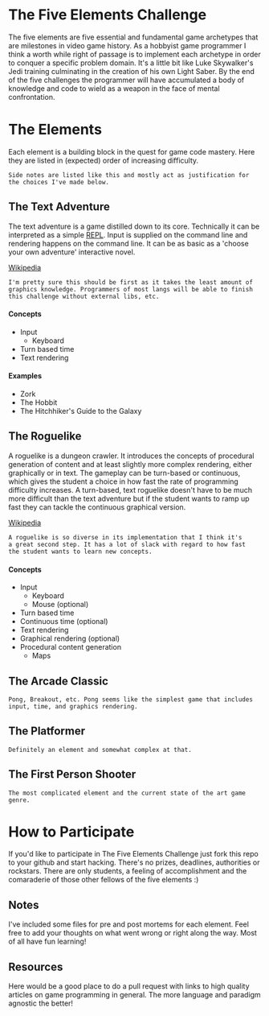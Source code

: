 The Five Elements Challenge
===========================
The five elements are five essential and fundamental game archetypes that are 
milestones in video game history. As a hobbyist game programmer I think a
worth while right of passage is to implement each archetype in order to conquer 
a specific problem domain. It's a little bit like Luke Skywalker's Jedi training 
culminating in the creation of his own Light Saber. By the end of the five 
challenges the programmer will have accumulated a body of knowledge and code to 
wield as a weapon in the face of mental confrontation.

The Elements
============
Each element is a building block in the quest for game code mastery. Here they
are listed in (expected) order of increasing difficulty.

    Side notes are listed like this and mostly act as justification for
    the choices I've made below.

The Text Adventure
------------------
The text adventure is a game distilled down to its core. Technically it can be 
interpreted as a simple [REPL](https://en.wikipedia.org/wiki/REPL). Input is
supplied on the command line and rendering happens on the command line. It can 
be as basic as a 'choose your own adventure' interactive novel. 

[Wikipedia](https://en.wikipedia.org/wiki/Text_adventure "Text_Adventure")

    I'm pretty sure this should be first as it takes the least amount of
    graphics knowledge. Programmers of most langs will be able to finish
    this challenge without external libs, etc.

#### Concepts ####
 * Input 
    - Keyboard
 * Turn based time
 * Text rendering

#### Examples ####
 * Zork
 * The Hobbit
 * The Hitchhiker's Guide to the Galaxy

The Roguelike
-------------
A roguelike is a dungeon crawler. It introduces the concepts of procedural 
generation of content and at least slightly more complex rendering, either
graphically or in text. The gameplay can be turn-based or continuous, which
gives the student a choice in how fast the rate of programming difficulty 
increases. A turn-based, text roguelike doesn't have to be much more difficult
than the text adventure but if the student wants to ramp up fast they can 
tackle the continuous graphical version.

[Wikipedia](https://en.wikipedia.org/wiki/Roguelike "roguelike")

    A roguelike is so diverse in its implementation that I think it's
    a great second step. It has a lot of slack with regard to how fast 
    the student wants to learn new concepts. 

#### Concepts ####
 * Input 
    - Keyboard
    - Mouse (optional)
 * Turn based time
 * Continuous time (optional)
 * Text rendering
 * Graphical rendering (optional)
 * Procedural content generation
    - Maps

The Arcade Classic 
------------------
    Pong, Breakout, etc. Pong seems like the simplest game that includes
    input, time, and graphics rendering. 

The Platformer
--------------
    Definitely an element and somewhat complex at that.

The First Person Shooter
------------------------
    The most complicated element and the current state of the art game 
    genre.

How to Participate
==================
If you'd like to participate in The Five Elements Challenge just fork this repo 
to your github and start hacking. There's no prizes, deadlines, authorities or 
rockstars. There are only students, a feeling of accomplishment and the 
comaraderie of those other fellows of the five elements :)

Notes
-----
I've included some files for pre and post mortems for each element. Feel free 
to add your thoughts on what went wrong or right along the way. Most of all
have fun learning!

Resources
---------
Here would be a good place to do a pull request with links to high quality 
articles on game programming in general. The more language and paradigm 
agnostic the better!

